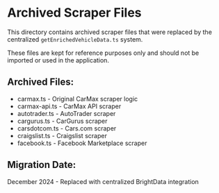 
# Archived Scraper Files

This directory contains archived scraper files that were replaced by the centralized `getEnrichedVehicleData.ts` system.

These files are kept for reference purposes only and should not be imported or used in the application.

## Archived Files:
- carmax.ts - Original CarMax scraper logic
- carmax-api.ts - CarMax API scraper
- autotrader.ts - AutoTrader scraper 
- cargurus.ts - CarGurus scraper
- carsdotcom.ts - Cars.com scraper
- craigslist.ts - Craigslist scraper
- facebook.ts - Facebook Marketplace scraper

## Migration Date:
December 2024 - Replaced with centralized BrightData integration

